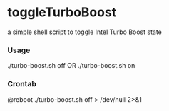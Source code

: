 # toggleTurboBoost
a simple shell script to toggle Intel Turbo Boost state

### Usage
./turbo-boost.sh off
OR
./turbo-boost.sh on

### Crontab
@reboot ./turbo-boost.sh off > /dev/null 2>&1
